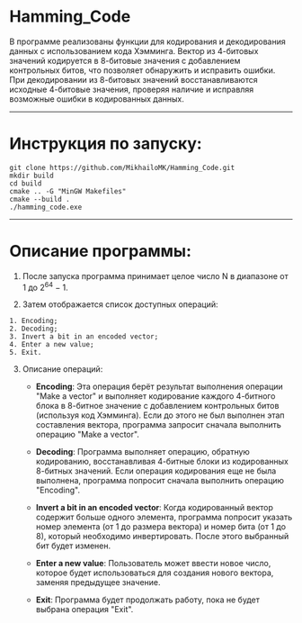 # **Hamming_Code**

В программе реализованы функции для кодирования и декодирования данных с использованием кода Хэмминга. Вектор из 4-битовых значений кодируется в 8-битовые значения с добавлением контрольных битов, что позволяет обнаружить и исправить ошибки. При декодировании из 8-битовых значений восстанавливаются исходные 4-битовые значения, проверяя наличие и исправляя возможные ошибки в кодированных данных.

---
# **Инструкция по запуску:**

    git clone https://github.com/MikhailoMK/Hamming_Code.git
    mkdir build 
    cd build
    cmake .. -G "MinGW Makefiles"
    cmake --build .
    ./hamming_code.exe

---
# **Описание программы:**

1. После запуска программа принимает целое число N в диапазоне от 1 до 2<sup>64</sup> − 1.

2. Затем отображается список доступных операций:
```
1. Encoding;
2. Decoding;
3. Invert a bit in an encoded vector;
4. Enter a new value;
5. Exit.
```

3. Описание операций:

    - **Encoding**: Эта операция берёт результат выполнения операции "Make a vector" и выполняет кодирование каждого 4-битного блока в 8-битное значение с добавлением контрольных битов (используя код Хэмминга). Если до этого не был выполнен этап составления вектора, программа запросит сначала выполнить операцию "Make a vector".

    - **Decoding**: Программа выполняет операцию, обратную кодированию, восстанавливая 4-битные блоки из кодированных 8-битных значений. Если операция кодирования еще не была выполнена, программа попросит сначала выполнить операцию "Encoding".

    - **Invert a bit in an encoded vector**: Когда кодированный вектор содержит больше одного элемента, программа попросит указать номер элемента (от 1 до размера вектора) и номер бита (от 1 до 8), который необходимо инвертировать. После этого выбранный бит будет изменен.

    - **Enter a new value**: Пользователь может ввести новое число, которое будет использоваться для создания нового вектора, заменяя предыдущее значение.

    - **Exit**: Программа будет продолжать работу, пока не будет выбрана операция "Exit".
